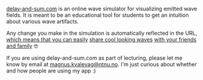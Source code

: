 [delay-and-sum.com](https://www.delay-and-sum.com) is an online wave simulator for visualizing emitted wave fields. It is meant to be an educational tool for students to get an intuition about various wave artifacts.

Any change you make in the simulation is automatically reflected in the URL, [which means that you can easily](https://delay-and-sum.com/?state=eyJkZWxheS1tb2RlbCI6InBsYW5lIiwidHVrZXktcm9sbCI6MC41LCJwdWxzZS1sZW5ndGgiOjgsInByb2JlIjp7ImFycmF5LXdpZHRoIjowLjA0LCJuLWVsZW1lbnRzIjo2NH0sImRpc3BsYXktbW9kZSI6ImVudmVsb3BlIiwic2FtcGxlLXBvaW50IjpbLTAuMDI4Mjk1LDAuMDMyMzU1NjI1MDAwMDAwMDA2XX0%3D) [share cool looking waves](https://delay-and-sum.com/?state=eyJjYW1lcmEiOnsicG9zIjpbLTAuMDAwOTc0NjIxNTYyNDIyNTIyNCwwLjAxODIzOTA0MTAzNTM3NTU1NF0sInNjYWxlIjowLjAyMzgyMDc3ODI5MjMzNTc4fSwicHJvYmUiOnsibi1lbGVtZW50cyI6NjR9LCJtYXhpbXVtLWRiIjotMjAsInNvdW5kLXNwZWVkIjoxMDAwLCJ0aW1lIjowLjAwMDA0MDE0NzU5ODIyNjEyNzMyLCJjZW50ZXItZnJlcXVlbmN5IjoxMDAwMDAwLCJzYW1wbGUtcG9pbnQiOlstMC4wNzAyMzU2MjUsMC4wNjI2OTM3NTAwMDAwMDAwMl19) [with your friends and family](https://delay-and-sum.com/?state=eyJkZWxheS1tb2RlbCI6ImRpdmVyZ2luZyIsInByb2JlIjp7Im4tZWxlbWVudHMiOjgyfSwidmlydHVhbC1zb3VyY2UiOlswLjAxMTY4NDM3NDk5OTk5OTk5NywwLjAxODI2NjI1MDAwMDAwMDAwOF0sInRpbWUiOjAuMDAwMDY5NDQxMzY0ODA0Mzc2NjYsInNhbXBsZS1wb2ludCI6Wy0wLjA0ODA2MzEyNSwwLjAyNjYxNjI1MDAwMDAwMDAwOF19) 🤓

If you are using delay-and-sum.com as part of lecturing, please let me know by email at magnus.kvalevag@ntnu.no. I'm just curious about whether and how people are using my app :)
